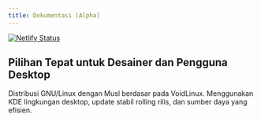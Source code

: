 ```yaml
---
title: Dokumentasi [Alpha]
---
```


<!-- markdownlint-capture -->
<!-- markdownlint-disable MD033 -->

<span class="badge-placeholder">[![Netlify Status](https://api.netlify.com/api/v1/badges/a8184f33-1da1-4463-974a-57bdbeafd331/deploy-status)](https://app.netlify.com/sites/docslangitketujuh/deploys)</span>

<!-- markdownlint-restore -->

## Pilihan Tepat untuk Desainer dan Pengguna Desktop

Distribusi GNU/Linux dengan Musl berdasar pada VoidLinux. Menggunakan KDE lingkungan desktop, update stabil rolling rilis, dan sumber daya yang efisien.
